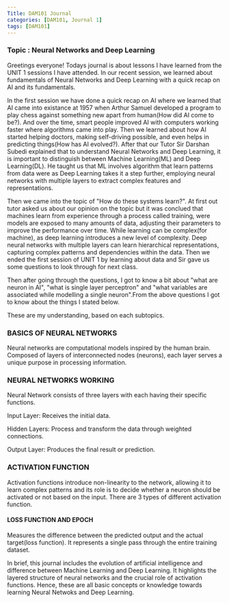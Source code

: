 ```yaml
---
Title: DAM101 Journal
categories: [DAM101, Journal 1]
tags: [DAM101]
---
```


### Topic : Neural Networks and Deep Learning


Greetings everyone! Todays journal is about lessons I have learned from the UNIT 1 sessions I have attended. In our recent session, we learned about fundamentals of Neural Networks and Deep Learning with a quick recap on AI and its fundamentals.

In the first session we have done a quick recap on AI where we learned that AI came into existance at 1957 when Arthur Samuel developed a program to play chess against something new apart from human(How did AI come to be?). And over the time, smart people improved AI with computers working faster where algorithms came into play. Then we learned about how AI started helping doctors, making self-driving possible, and even helps in predicting things(How has AI evolved?). After that our Tutor Sir Darshan Subedi explained that to understand Neural Networks and Deep Learning, it is important to distinguish between Machine Learning(ML) and Deep Learning(DL). He taught us that ML involves algorithm that learn patterns from data were as Deep Learning takes it a step further, employing neural networks with multiple layers to extract complex features and representations. 

Then we came into the topic of "How do these systems learn?". At first out tutor asked us about our opinion on the topic but it was conclued that machines learn from experience through a process called training, were models are exposed to many amounts of data, adjusting their parameters to improve the performance over time. While learning can be complex(for machine), as deep learning introduces a new level of complexity. Deep neural networks with multiple layers can learn hierarchical representations, capturing complex patterns and dependencies within the data. Then we ended the first session of UNIT 1 by learning about data and Sir gave us some questions to look through for next class.

Then  after going through the questions, I got to know a bit about "what are neuron in AI", "what is single layer perceptron" and "what variables are associated while modelling a single neuron".From the above questions I got to know about the things I stated below.

These are my understanding, based on each subtopics.

### BASICS OF NEURAL NETWORKS
Neural networks are computational models inspired by the human brain.
Composed of layers of interconnected nodes (neurons), each layer serves a unique purpose in processing information.

### NEURAL NETWORKS WORKING

Neural Network consists of three layers with each having their specific functions.

 Input Layer: Receives the initial data.

 Hidden Layers: Process and transform the data through weighted connections.
 
 Output Layer: Produces the final result or prediction.

### ACTIVATION FUNCTION
Activation functions introduce non-linearity to the network, allowing it to learn complex patterns and its role is to decide whether a neuron should be activated or not based on the input. There are 3 types of different activation function.

#### LOSS FUNCTION AND EPOCH
Measures the difference between the predicted output and the actual target(loss function). 
It represents a single pass through the entire training dataset.

In brief, this journal includes the evolution of artificial intelligence and difference between Machine Learning and Deep Learning. It highlights the layered structure of neural networks and the crucial role of activation functions. Hence, these are all basic concepts or knowledge towards learning Neural Netwoks and Deep Learning.




